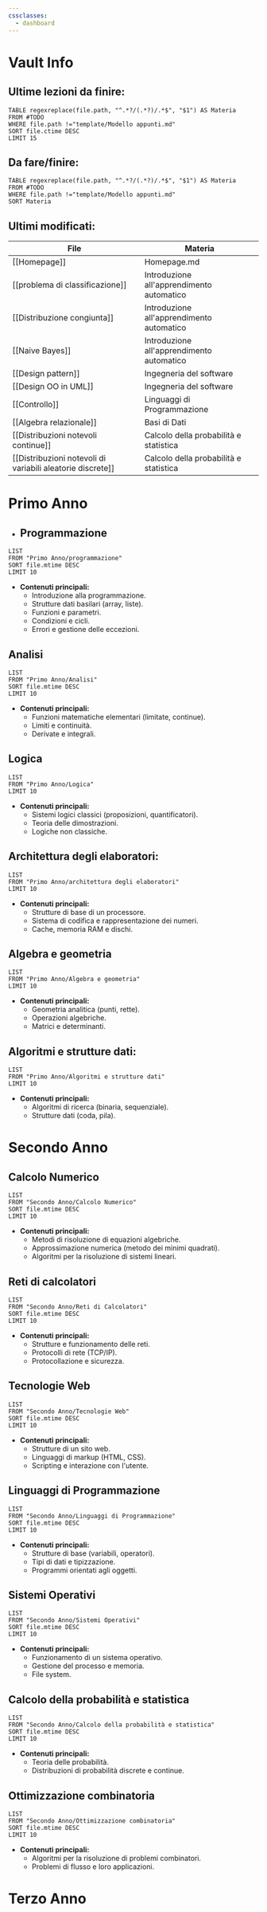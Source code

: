 ```yaml
---
cssclasses:
  - dashboard
---
```

# Vault Info

## Ultime lezioni da finire:

```dataview
TABLE regexreplace(file.path, "^.*?/(.*?)/.*$", "$1") AS Materia 
FROM #TODO
WHERE file.path !="template/Modello appunti.md"
SORT file.ctime DESC
LIMIT 15
```

## Da fare/finire:
```dataview
TABLE regexreplace(file.path, "^.*?/(.*?)/.*$", "$1") AS Materia
FROM #TODO
WHERE file.path !="template/Modello appunti.md"
SORT Materia 
```

## Ultimi modificati:
<!-- QueryToSerialize: LIST FROM Primo Anno/Analisi -->

<!-- QueryToSerialize: TABLE regexreplace(file.path, "^.*?/(.*?)/.*$", "$1") AS Materia FROM "" WHERE file.path !=("template/Modello appunti.md" OR "Homepage.md")SORT file.mtime DESC LIMIT 10 -->
<!-- SerializedQuery: TABLE regexreplace(file.path, "^.*?/(.*?)/.*$", "$1") AS Materia FROM "" WHERE file.path !=("template/Modello appunti.md" OR "Homepage.md")SORT file.mtime DESC LIMIT 10 -->

| File                                                                                                                                                                                            | Materia                                   |
| ----------------------------------------------------------------------------------------------------------------------------------------------------------------------------------------------- | ----------------------------------------- |
| [[Homepage]]                                                                                                                                                                       | Homepage.md                               |
| [[problema di classificazione]]                                                                          | Introduzione all'apprendimento automatico |
| [[Distribuzione congiunta]]                                                         | Introduzione all'apprendimento automatico |
| [[Naive Bayes]]                                                                                 | Introduzione all'apprendimento automatico |
| [[Design pattern]]                                                                                                                      | Ingegneria del software                   |
| [[Design OO in UML]]                                                                               | Ingegneria del software                   |
| [[Controllo]]                                                                                                                  | Linguaggi di Programmazione               |
| [[Algebra relazionale]]                                                                              | Basi di Dati                              |
| [[Distribuzioni notevoli continue]]                                               | Calcolo della probabilità e statistica    |
| [[Distribuzioni notevoli di variabili aleatorie discrete]] | Calcolo della probabilità e statistica    |
<!-- SerializedQuery END -->
<!-- SerializedQuery: TABLE regexreplace(file.path, "^.*?/(.*?)/.*$", "$1") AS Materia FROM "" WHERE file.path !=("template/Modello appunti.md" OR "Homepage.md")SORT file.mtime DESC LIMIT 10 -->

# Primo Anno

- ## Programmazione

```dataview
LIST
FROM "Primo Anno/programmazione" 
SORT file.mtime DESC
LIMIT 10
```
- **Contenuti principali:** 
    - Introduzione alla programmazione.
    - Strutture dati basilari (array, liste).
    - Funzioni e parametri.
    - Condizioni e cicli.
    - Errori e gestione delle eccezioni.

## Analisi

```dataview
LIST 
FROM "Primo Anno/Analisi"
SORT file.mtime DESC
LIMIT 10
```
- **Contenuti principali:** 
    - Funzioni matematiche elementari (limitate, continue).
    - Limiti e continuità.
    - Derivate e integrali.

## Logica

```dataview
LIST 
FROM "Primo Anno/Logica" 
LIMIT 10
```
- **Contenuti principali:** 
    - Sistemi logici classici (proposizioni, quantificatori).
    - Teoria delle dimostrazioni.
    - Logiche non classiche.

## Architettura degli elaboratori:

```dataview
LIST
FROM "Primo Anno/architettura degli elaboratori"
LIMIT 10
```
- **Contenuti principali:** 
    - Strutture di base di un processore.
    - Sistema di codifica e rappresentazione dei numeri.
    - Cache, memoria RAM e dischi.

## Algebra e geometria

```dataview 
LIST
FROM "Primo Anno/Algebra e geometria"
LIMIT 10
```
- **Contenuti principali:** 
    - Geometria analitica (punti, rette).
    - Operazioni algebriche.
    - Matrici e determinanti.

## Algoritmi e strutture dati:

```dataview
LIST
FROM "Primo Anno/Algoritmi e strutture dati"
LIMIT 10
```
- **Contenuti principali:** 
    - Algoritmi di ricerca (binaria, sequenziale).
    - Strutture dati (coda, pila).

# Secondo Anno

## Calcolo Numerico
  
```dataview
LIST
FROM "Secondo Anno/Calcolo Numerico"
SORT file.mtime DESC
LIMIT 10
```
- **Contenuti principali:** 
    - Metodi di risoluzione di equazioni algebriche.
    - Approssimazione numerica (metodo dei minimi quadrati).
    - Algoritmi per la risoluzione di sistemi lineari.

## Reti di calcolatori
  
```dataview
LIST
FROM "Secondo Anno/Reti di Calcolatori"
SORT file.mtime DESC
LIMIT 10
```
- **Contenuti principali:** 
    - Strutture e funzionamento delle reti.
    - Protocolli di rete (TCP/IP).
    - Protocollazione e sicurezza.

## Tecnologie Web
  
```dataview
LIST
FROM "Secondo Anno/Tecnologie Web"
SORT file.mtime DESC
LIMIT 10
```
- **Contenuti principali:** 
    - Strutture di un sito web.
    - Linguaggi di markup (HTML, CSS).
    - Scripting e interazione con l'utente.

## Linguaggi di Programmazione
  
```dataview
LIST
FROM "Secondo Anno/Linguaggi di Programmazione"
SORT file.mtime DESC
LIMIT 10
```
- **Contenuti principali:** 
    - Strutture di base (variabili, operatori).
    - Tipi di dati e tipizzazione.
    - Programmi orientati agli oggetti.

## Sistemi Operativi
  
```dataview
LIST
FROM "Secondo Anno/Sistemi Operativi"
SORT file.mtime DESC
LIMIT 10
```
- **Contenuti principali:** 
    - Funzionamento di un sistema operativo.
    - Gestione del processo e memoria.
    - File system.

## Calcolo della probabilità e statistica
  
```dataview
LIST
FROM "Secondo Anno/Calcolo della probabilità e statistica"
SORT file.mtime DESC
LIMIT 10
```
- **Contenuti principali:** 
    - Teoria delle probabilità.
    - Distribuzioni di probabilità discrete e continue.

## Ottimizzazione combinatoria
  
```dataview 
LIST
FROM "Secondo Anno/Ottimizzazione combinatoria"
SORT file.mtime DESC
LIMIT 10
```
- **Contenuti principali:** 
    - Algoritmi per la risoluzione di problemi combinatori.
    - Problemi di flusso e loro applicazioni.

# Terzo Anno


